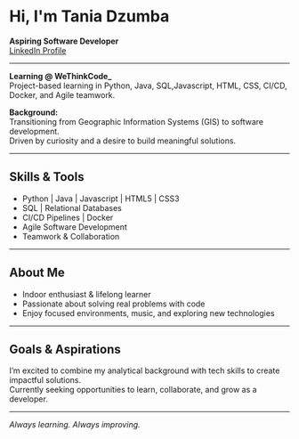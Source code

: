 #  Hi, I'm Tania Dzumba

**Aspiring Software Developer**  
[LinkedIn Profile](https://www.linkedin.com/in/tania-dzumba-a01729149/)

---

**Learning @ WeThinkCode_**  
Project-based learning in Python, Java, SQL,Javascript, HTML, CSS, CI/CD, Docker, and Agile teamwork.

**Background:**  
Transitioning from Geographic Information Systems (GIS) to software development.  
Driven by curiosity and a desire to build meaningful solutions.

---

##  Skills & Tools

- Python | Java | Javascript | HTML5 | CSS3
- SQL | Relational Databases  
- CI/CD Pipelines | Docker  
- Agile Software Development  
- Teamwork & Collaboration

---

##  About Me

- Indoor enthusiast & lifelong learner  
- Passionate about solving real problems with code  
- Enjoy focused environments, music, and exploring new technologies

---

##  Goals & Aspirations

I’m excited to combine my analytical background with tech skills to create impactful solutions.  
Currently seeking opportunities to learn, collaborate, and grow as a developer.

---

_Always learning. Always improving._
